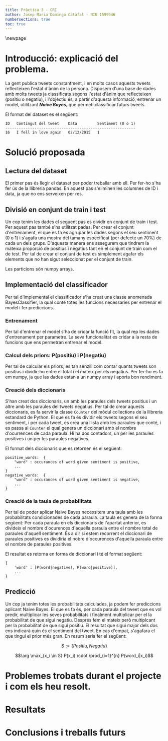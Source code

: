 ```yaml
---
title: Pràctica 3 - CRI
author: Josep Maria Domingo Catafal - NIU 1599946
numbersections: true
toc: true
---
```


\newpage

# Introducció: explicació del problema.
La gent publica tweets constantment, i en molts casos aquests tweets
reflecteixen l'estat d'ànim de la persona. Disposem d'una base de dades amb
molts tweets ja classificats segons l'estat d'ànim que reflecteixen (positiu
o negatiu), i l'objectiu és, a partir d'aquesta informació, entrenar un model,
utilitzant ***Naive Bayes***, que permeti classificar futurs tweets.

El format del dataset es el següent:

    ID   Contingut del tweet    Data         Sentiment (0 o 1)
    ----------------------------------------------------------
    16   I fell in love again   02/12/2015   1

# Solució proposada

## Lectura del dataset
El primer pas és llegir el dataset per poder treballar amb ell. Per fer-ho
s'ha fer ús de la llibreria pandas. En aquest pas s'eliminen les columnes de ID
i data, ja que no ens serveixen per res.

## Divisió en conjunt de train i test
Un cop tenim les dades el seguent pas es dividir en conjunt de train i test.
Per aquest pas també s'ha utilitzat padas. Per crear el conjunt d'entrenament,
el que es fa es agrupar les dades segons el seu sentiment (0 o 1) i s'agafa una 
mostra del tamany especificat (per defecte un 70%) de
cada un dels grups. D'aquesta manera ens assegurem que tindrem la mateixa 
proporció de positius i negatius tant en el  conjunt de train com el de test. 
Per tal de crear el conjunt de test es simplement agafar els elements que no 
han sigut seleccionat per el conjunt de train.

Les particions són numpy arrays.

## Implementació del classificador
Per tal d'implemental el classificador s'ha creat una classe anomenada
BayesClassifier, la qual conté totes les funcions necessaries per entrenar el
model i fer prediccions.

### Entrenament
Per tal d'entrenar el model s'ha de cridar la funció fit, la qual rep les dades
d'entrenament per parametre. La seva funcionalitat es cridar a la resta de
funcions que ens permetran entrenar el model.

### Calcul dels priors: P(positiu) i P(negatiu)
Per tal de calcular els priors, es tan senzill com contar quants tweets son
positius i dividir-ho entre el total i el mateix per els negatius. Per fer-ho
es fa em numpy, ja que las dades estan a un numpy array i aporta bon rendiment.

### Creació dels diccionaris
S'han creat dos diccionaris, un amb les paraules dels tweets positius i un
altre amb les paraules del tweets negatius. Per tal de crear aquests
diccionaris, es fa servir la classe `Counter` del mòdul collections de
la llibreria estandard de Python. El que es fa és dividir els tweets segons el
seu sentiment, i per cada tweet, es crea una llista amb les paraules que conté,
i es passa al `Counter` el qual genera un diccionari amb el nombre d'ocurrences 
de cada paraula. Hi ha dos contadors, un per les paraules positives i un per les
paraules negatives.

El format dels diccionaris que es retornen és el següent:

    positive_words:  { 
        "word" : occurances of word given sentiment is positive, 
        ... 
    }
    negative_words:  { 
        "word" : occurances of word given sentiment is negative,
        ... 
    }

### Creació de la taula de probabilitats

Per tal de poder aplicar Naive Bayes necessitem una taula amb les probabilitats
condicionades de cada paraula. La taula es genera de la forma següent:
Per cada paraula en els diccionaris de l'apartat anterior, es divideix el nombre
d'ocurences d'aquella paraula entre el nombre total de paraules d'aquell
sentiment. És a dir si estem recorrent el diccionari de paraules positives es
dividiria el nobre d'occurences d'aquella paraula entre el nombre de paraules positives.

El resultat es retorna en forma de diccionari i té el format següent:
    
    {
        'word' : [P(word|negative), P(word|positive)],
        ...
    }

## Predicció
Un cop ja tenim totes les probabilitats calculades, ja podem fer prediccions
aplicant Naive Bayes. El que es fa és, per cada paraula del tweet que es vol
predir, multiplicar les seves probabilitats i finalment multiplicar per el
la probabilitat de que sigui negatiu. Després fem el mateix però multiplcant
per la probabilitat de que sigui positiu. El resultat que sigui major dels dos
ens indicarà quin és el sentiment del tweet. En cas d'empat, s'agafara el que
tingui el prior més gran. En resum seria fer el següent:

$$S := \{Positiu, Negatiu\}$$

$$\arg \max_{x_i \in S} P(x_i) \cdot \prod_{i=1}^{n} P(word_i|x_i)$$

# Problemes trobats durant el projecte i com els heu resolt.

# Resultats

# Conclusions i treballs futurs
